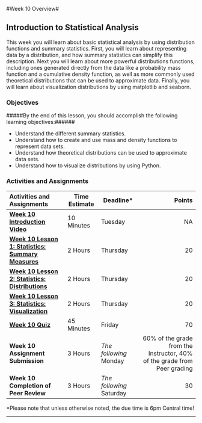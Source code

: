 #Week 10 Overview#

## Introduction to Statistical Analysis ##

This week you will learn about basic statistical analysis by using
distribution functions and summary statistics. First, you will learn
about representing data by a distribution, and how summary statistics
can simplify this description. Next you will learn about more powerful
distributions functions, including ones generated directly from the data
like a probability mass function and a cumulative density function, as
well as more commonly used theoretical distributions that can be used to
approximate data. Finally, you will learn about visualization
distributions by using matplotlib and seaborn.

### Objectives ###

#####By the end of this lesson, you should accomplish the following learning objectives:######

- Understand the different summary statistics.
- Understand how to create and use mass and density functions to represent data sets.
- Understand how theoretical distributions can be used to approximate data sets.
- Understand how to visualize distributions by using Python.

### Activities and Assignments ###

|Activities and Assignments | Time Estimate | Deadline* | Points|
|:------| -----|-------|----------:|
|**[Week 10 Introduction Video][w10v]**|10 Minutes|Tuesday|NA|
|**[Week 10 Lesson 1: Statistics: Summary Measures](lesson1.md)**| 2 Hours |Thursday| 20|
|**[Week 10 Lesson 2: Statistics: Distributions](lesson2.md)**| 2 Hours | Thursday | 20 |
|**[Week 10 Lesson 3: Statistics: Visualization](lesson3.md)**| 2 Hours | Thursday| 20 |
|**[Week 10 Quiz][w10q]**| 45 Minutes | Friday | 70|
|**Week 10 Assignment Submission**| 3 Hours | *The following* Monday | 60% of the grade from the Instructor, 40% of the grade from Peer grading | 
|**Week 10 Completion of Peer Review**| 3 Hours | *The following* Saturday | 30 | 


*Please note that unless otherwise noted, the due time is 6pm Central time!

----------
[w10v]: https://mediaspace.illinois.edu/media/Week+Ten/1_84xov77p/48757791
[w10q]: https://learn.illinois.edu/mod/quiz/
